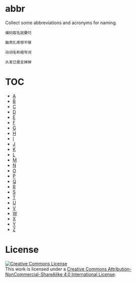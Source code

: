 # abbr


Collect some abbreviations and acronyms for naming.


`编码取名就要叼`

`脑壳扎疼想不够`

`动词名称缩写词`

`头发已是全掉掉`


# TOC

+ [A](A.md "A 索引")
+ [B](B.md "B 索引")
+ [C](C.md "C 索引")
+ [D](D.md "D 索引")
+ [E](E.md "E 索引")
+ [F](F.md "F 索引")
+ [G](G.md "G 索引")
+ [H](H.md "H 索引")
+ [I](I.md "I 索引")
+ [J](J.md "J 索引")
+ [K](K.md "K 索引")
+ [L](L.md "L 索引")
+ [M](M.md "M 索引")
+ [N](N.md "N 索引")
+ [O](O.md "O 索引")
+ [P](P.md "P 索引")
+ [Q](Q.md "Q 索引")
+ [R](R.md "R 索引")
+ [S](S.md "S 索引")
+ [T](T.md "T 索引")
+ [U](U.md "U 索引")
+ [V](V.md "V 索引")
+ [W](W.md "W 索引")
+ [X](X.md "X 索引")
+ [Y](Y.md "Y 索引")
+ [Z](Z.md "Z 索引")
 

# License

<a rel="license" href="http://creativecommons.org/licenses/by-nc-sa/4.0/"><img alt="Creative Commons License" style="border-width:0" src="https://i.creativecommons.org/l/by-nc-sa/4.0/88x31.png" /></a><br />This work is licensed under a <a rel="license" href="http://creativecommons.org/licenses/by-nc-sa/4.0/">Creative Commons Attribution-NonCommercial-ShareAlike 4.0 International License</a>.
